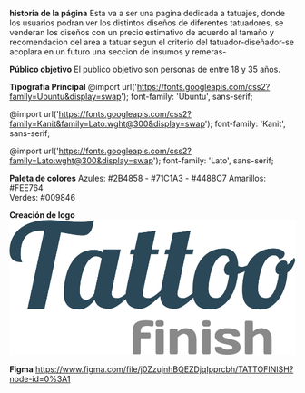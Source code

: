 **historia de la página**
Esta va a ser una pagina dedicada a tatuajes, donde los usuarios podran ver los distintos diseños de diferentes tatuadores, se venderan los diseños con un precio estimativo de acuerdo al tamaño y recomendacion del area a tatuar segun el criterio del tatuador-diseñador-se acoplara en un futuro una seccion de insumos y remeras-

**Público objetivo**
El publico objetivo son personas de entre 18 y 35 años.

**Tipografía Principal**
@import url('https://fonts.googleapis.com/css2?family=Ubuntu&display=swap');
font-family: 'Ubuntu', sans-serif;

@import url('https://fonts.googleapis.com/css2?family=Kanit&family=Lato:wght@300&display=swap');
font-family: 'Kanit', sans-serif;

@import url('https://fonts.googleapis.com/css2?family=Lato:wght@300&display=swap');
font-family: 'Lato', sans-serif;

**Paleta de colores**
Azules: #2B4858 - #71C1A3 - #4488C7
Amarillos: #FEE764  
Verdes: #009846

**Creación de logo**
![Esta es una imagen](./tattofinishcolor.png)

**Figma**
https://www.figma.com/file/j0ZzujnhBQEZDjqIpprcbh/TATTOFINISH?node-id=0%3A1
